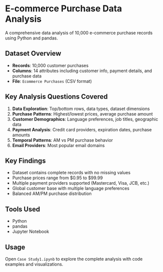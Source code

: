 # E-commerce Purchase Data Analysis

A comprehensive data analysis of 10,000 e-commerce purchase records using Python and pandas.

## Dataset Overview
- **Records**: 10,000 customer purchases
- **Columns**: 14 attributes including customer info, payment details, and purchase data
- **File**: `Ecommerce Purchases` (CSV format)

## Key Analysis Questions Covered

1. **Data Exploration**: Top/bottom rows, data types, dataset dimensions
2. **Purchase Patterns**: Highest/lowest prices, average purchase amount
3. **Customer Demographics**: Language preferences, job titles, geographic data
4. **Payment Analysis**: Credit card providers, expiration dates, purchase amounts
5. **Temporal Patterns**: AM vs PM purchase behavior
6. **Email Providers**: Most popular email domains

## Key Findings
- Dataset contains complete records with no missing values
- Purchase prices range from $0.95 to $99.99
- Multiple payment providers supported (Mastercard, Visa, JCB, etc.)
- Global customer base with multiple language preferences
- Balanced AM/PM purchase distribution

## Tools Used
- Python
- pandas
- Jupyter Notebook

## Usage
Open `Case Study1.ipynb` to explore the complete analysis with code examples and visualizations.
